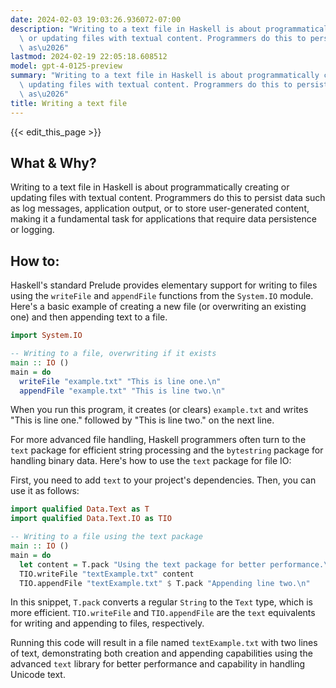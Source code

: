 ```yaml
---
date: 2024-02-03 19:03:26.936072-07:00
description: "Writing to a text file in Haskell is about programmatically creating\
  \ or updating files with textual content. Programmers do this to persist data such\
  \ as\u2026"
lastmod: 2024-02-19 22:05:18.608512
model: gpt-4-0125-preview
summary: "Writing to a text file in Haskell is about programmatically creating or\
  \ updating files with textual content. Programmers do this to persist data such\
  \ as\u2026"
title: Writing a text file
---
```


{{< edit_this_page >}}

## What & Why?

Writing to a text file in Haskell is about programmatically creating or updating files with textual content. Programmers do this to persist data such as log messages, application output, or to store user-generated content, making it a fundamental task for applications that require data persistence or logging.

## How to:

Haskell's standard Prelude provides elementary support for writing to files using the `writeFile` and `appendFile` functions from the `System.IO` module. Here's a basic example of creating a new file (or overwriting an existing one) and then appending text to a file.

```haskell
import System.IO

-- Writing to a file, overwriting if it exists
main :: IO ()
main = do
  writeFile "example.txt" "This is line one.\n"
  appendFile "example.txt" "This is line two.\n"
```

When you run this program, it creates (or clears) `example.txt` and writes "This is line one." followed by "This is line two." on the next line.

For more advanced file handling, Haskell programmers often turn to the `text` package for efficient string processing and the `bytestring` package for handling binary data. Here's how to use the `text` package for file IO:

First, you need to add `text` to your project's dependencies. Then, you can use it as follows:

```haskell
import qualified Data.Text as T
import qualified Data.Text.IO as TIO

-- Writing to a file using the text package
main :: IO ()
main = do
  let content = T.pack "Using the text package for better performance.\n"
  TIO.writeFile "textExample.txt" content
  TIO.appendFile "textExample.txt" $ T.pack "Appending line two.\n"
```

In this snippet, `T.pack` converts a regular `String` to the `Text` type, which is more efficient. `TIO.writeFile` and `TIO.appendFile` are the `text` equivalents for writing and appending to files, respectively.

Running this code will result in a file named `textExample.txt` with two lines of text, demonstrating both creation and appending capabilities using the advanced `text` library for better performance and capability in handling Unicode text.
